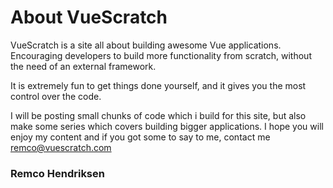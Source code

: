 # About VueScratch

VueScratch is a site all about building awesome Vue applications.
Encouraging developers to build more functionality from scratch, without the need of an external framework.

It is extremely fun to get things done yourself, and it gives you the most control over the code.

I will be posting small chunks of code which i build for this site, but also make some series which covers building bigger applications.
I hope you will enjoy my content and if you got some to say to me, contact me remco@vuescratch.com

### Remco Hendriksen
